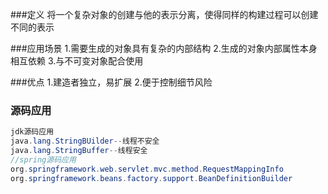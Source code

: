 ###定义
将一个复杂对象的创建与他的表示分离，使得同样的构建过程可以创建不同的表示

###应用场景
1.需要生成的对象具有复杂的内部结构
2.生成的对象内部属性本身相互依赖
3.与不可变对象配合使用

###优点
1.建造者独立，易扩展
2.便于控制细节风险

### 源码应用
```java
jdk源码应用
java.lang.StringBUilder--线程不安全
java.lang.StringBuffer--线程安全
//spring源码应用
org.springframework.web.servlet.mvc.method.RequestMappingInfo
org.springframework.beans.factory.support.BeanDefinitionBuilder
```
